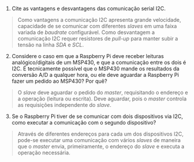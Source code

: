1. Cite as vantagens e desvantagens das comunicação serial I2C.

> Como vantagens a comunicação I2C apresenta grande velocidade, capacidade de se comunicar com diferentes _slaves_ em uma faixa variada de _baudrate_ configurável. Como desvantagem a comunicação I2C requer resistores de _pull-up_ para manter subir a tensão na linha _SDA_ e _SCL_.

2. Considere o caso em que a Raspberry Pi deve receber leituras analógico/digitais de um MSP430, e que a comunicação entre os dois é I2C. É tecnicamente possível que o MSP430 mande os resultados da conversão A/D a qualquer hora, ou ele deve aguardar a Raspberry Pi fazer um pedido ao MSP430? Por quê?

> O _slave_ deve aguardar o pedido do _master_, requisitando o endereço e a operação (leitura ou escrita). Deve aguardar, pois o _master_ controla as requisições independente do _slave_.

3. Se o Raspberry Pi tiver de se comunicar com dois dispositivos via I2C, como executar a comunicação com o segundo dispositivo?

> Através de diferentes endereços para cada um dos dispositivos I2C, pode-se executar uma comunicação com vários _slaves_ de maneira que o  _master_ envia, primeiramente, o endereço do _slave_ e executa a operação necessária.
